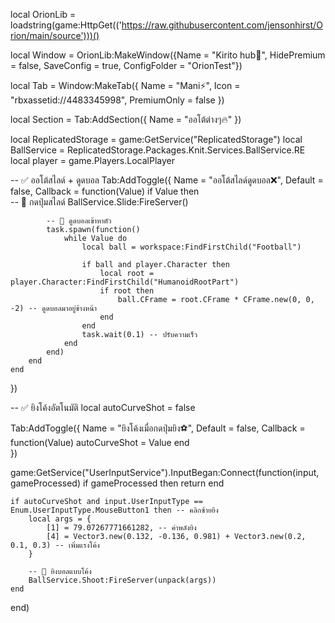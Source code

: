 local OrionLib = loadstring(game:HttpGet(('https://raw.githubusercontent.com/jensonhirst/Orion/main/source')))()

local Window = OrionLib:MakeWindow({Name = "Kirito hub🌚", HidePremium = false, SaveConfig = true, ConfigFolder = "OrionTest"})

local Tab = Window:MakeTab({
	Name = "Mani⚡",
	Icon = "rbxassetid://4483345998",
	PremiumOnly = false
})

local Section = Tab:AddSection({
	Name = "ออโต้ต่างๆ🔥"
})

local ReplicatedStorage = game:GetService("ReplicatedStorage")
local BallService = ReplicatedStorage.Packages.Knit.Services.BallService.RE
local player = game.Players.LocalPlayer

-- ✅ ออโต้สไลด์ + ดูดบอล
Tab:AddToggle({
	Name = "ออโต้สไลด์ดูดบอล❌",
	Default = false,
	Callback = function(Value)
		if Value then  
			-- 🏃 กดปุ่มสไลด์
			BallService.Slide:FireServer()

			-- 🎯 ดูดบอลเข้าหาตัว
			task.spawn(function()
				while Value do
					local ball = workspace:FindFirstChild("Football")

					if ball and player.Character then
						local root = player.Character:FindFirstChild("HumanoidRootPart")
						if root then
							ball.CFrame = root.CFrame * CFrame.new(0, 0, -2) -- ดูดบอลมาอยู่ข้างหน้า
						end
					end
					task.wait(0.1) -- ปรับความเร็ว
				end
			end)
		end
	end
})

-- ✅ ยิงโค้งอัตโนมัติ
local autoCurveShot = false

Tab:AddToggle({
    Name = "ยิงโค้งเมื่อกดปุ่มยิง⚽",
    Default = false,
    Callback = function(Value)
        autoCurveShot = Value
    end    
})

game:GetService("UserInputService").InputBegan:Connect(function(input, gameProcessed)
    if gameProcessed then return end
    
    if autoCurveShot and input.UserInputType == Enum.UserInputType.MouseButton1 then -- คลิกซ้ายยิง
        local args = {
            [1] = 79.07267771661282, -- ค่าพลังยิง
            [4] = Vector3.new(0.132, -0.136, 0.981) + Vector3.new(0.2, 0.1, 0.3) -- เพิ่มแรงโค้ง
        }

        -- 🚀 ยิงบอลแบบโค้ง
        BallService.Shoot:FireServer(unpack(args))
    end
end)
